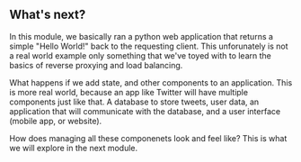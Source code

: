 ## What's next?

In this module, we basically ran a python web application that returns a simple "Hello World!" back to the requesting client. This unforunately is not a real world example only something that we've toyed with to learn the basics of reverse proxying and load balancing.

What happens if we add state, and other components to an application. This is more real world, because an app like Twitter will have multiple components just like that. A database to store tweets, user data, an application that will communicate with the database, and a user interface (mobile app, or website).

How does managing all these componenets look and feel like? This is what we will explore in the next module.